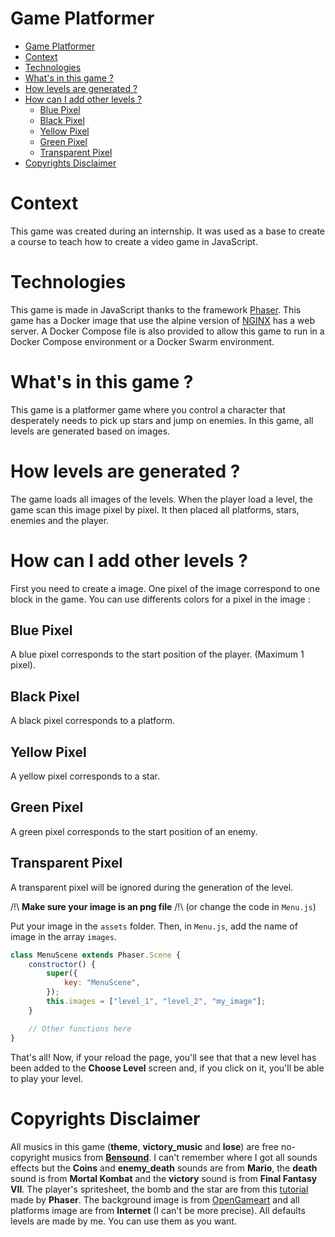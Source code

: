 # Game Platformer

- [Game Platformer](#game-platformer)
- [Context](#context)
- [Technologies](#technologies)
- [What's in this game ?](#whats-in-this-game-)
- [How levels are generated ?](#how-levels-are-generated-)
- [How can I add other levels ?](#how-can-i-add-other-levels-)
  - [Blue Pixel](#blue-pixel)
  - [Black Pixel](#black-pixel)
  - [Yellow Pixel](#yellow-pixel)
  - [Green Pixel](#green-pixel)
  - [Transparent Pixel](#transparent-pixel)
- [Copyrights Disclaimer](#copyrights-disclaimer)

# Context
This game was created during an internship. It was used as a base to create a course to teach how to create a video game in JavaScript.

# Technologies
This game is made in JavaScript thanks to the framework [Phaser](https://phaser.io/ "Phaser's Homepage"). This game has a Docker image that use the alpine version of [NGINX](https://www.nginx.com/ "NGINX's Homepage") has a web server. A Docker Compose file is also provided to allow this game to run in a Docker Compose environment or a Docker Swarm environment.

# What's in this game ?
This game is a platformer game where you control a character that desperately needs to pick up stars and jump on enemies. In this game, all levels are generated based on images.

# How levels are generated ?
The game loads all images of the levels. When the player load a level, the game scan this image pixel by pixel. It then placed all platforms, stars, enemies and the player.

# How can I add other levels ?
First you need to create a image. One pixel of the image correspond to one block in the game. You can use differents colors for a pixel in the image :

## Blue Pixel
A blue pixel corresponds to the start position of the player. (Maximum 1 pixel).
## Black Pixel
A black pixel corresponds to a platform.

## Yellow Pixel
A yellow pixel corresponds to a star.

## Green Pixel
A green pixel corresponds to the start position of an enemy.

## Transparent Pixel
A transparent pixel will be ignored during the generation of the level.

/!\ **Make sure your image is an png file** /!\ (or change the code in ```Menu.js```)

Put your image in the ```assets``` folder. Then, in  ```Menu.js```, add the name of image in the array ```images```.

``` javascript
class MenuScene extends Phaser.Scene {
    constructor() {
        super({
            key: "MenuScene",
        });
        this.images = ["level_1", "level_2", "my_image"];
    }

    // Other functions here
}
```

That's all! Now, if your reload the page, you'll see that that a new level has been added to the **Choose Level** screen and, if you click on it, you'll be able to play your level.

# Copyrights Disclaimer
All musics in this game (**theme**, **victory_music** and **lose**) are free no-copyright musics from [**Bensound**](https://bensound.com "Bensound's Homepage"). I can't remember where I got all sounds effects but the **Coins** and **enemy_death** sounds are from **Mario**, the **death** sound is from **Mortal Kombat** and the **victory** sound is from **Final Fantasy VII**. The player's spritesheet, the bomb and the star are from this [tutorial](https://phaser.io/tutorials/making-your-first-phaser-3-game/part1 "Tutorial's link") made by **Phaser**. The background image is from [OpenGameart](https://opengameart.org/content/backgrounds-for-2d-platformers "OpenGameart's page") and all platforms image are from **Internet** (I can't be more precise). All defaults levels are made by me. You can use them as you want.